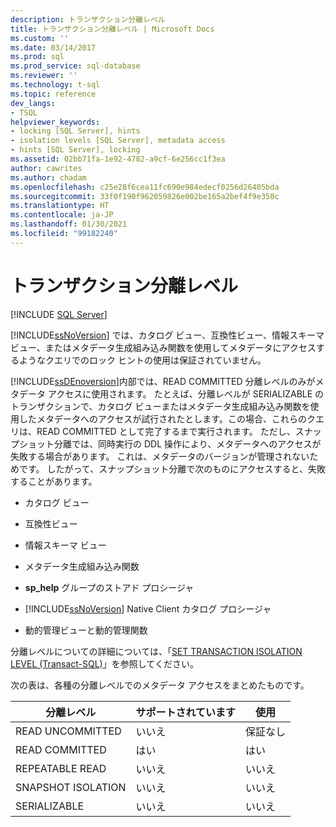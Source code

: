 ```yaml
---
description: トランザクション分離レベル
title: トランザクション分離レベル | Microsoft Docs
ms.custom: ''
ms.date: 03/14/2017
ms.prod: sql
ms.prod_service: sql-database
ms.reviewer: ''
ms.technology: t-sql
ms.topic: reference
dev_langs:
- TSQL
helpviewer_keywords:
- locking [SQL Server], hints
- isolation levels [SQL Server], metadata access
- hints [SQL Server], locking
ms.assetid: 02bb71fa-1e92-4782-a9cf-6e256cc1f3ea
author: cawrites
ms.author: chadam
ms.openlocfilehash: c25e28f6cea11fc690e984edecf0256d26405bda
ms.sourcegitcommit: 33f0f190f962059826e002be165a2bef4f9e350c
ms.translationtype: HT
ms.contentlocale: ja-JP
ms.lasthandoff: 01/30/2021
ms.locfileid: "99182240"
---
```

# <a name="transaction-isolation-levels"></a>トランザクション分離レベル
[!INCLUDE [SQL Server](../../includes/applies-to-version/sqlserver.md)]

  [!INCLUDE[ssNoVersion](../../includes/ssnoversion-md.md)] では、カタログ ビュー、互換性ビュー、情報スキーマ ビュー、またはメタデータ生成組み込み関数を使用してメタデータにアクセスするようなクエリでのロック ヒントの使用は保証されていません。  
  
 [!INCLUDE[ssDEnoversion](../../includes/ssdenoversion-md.md)]内部では、READ COMMITTED 分離レベルのみがメタデータ アクセスに使用されます。 たとえば、分離レベルが SERIALIZABLE のトランザクションで、カタログ ビューまたはメタデータ生成組み込み関数を使用したメタデータへのアクセスが試行されたとします。この場合、これらのクエリは、READ COMMITTED として完了するまで実行されます。 ただし、スナップショット分離では、同時実行の DDL 操作により、メタデータへのアクセスが失敗する場合があります。 これは、メタデータのバージョンが管理されないためです。 したがって、スナップショット分離で次のものにアクセスすると、失敗することがあります。  
  
-   カタログ ビュー  
  
-   互換性ビュー  
  
-   情報スキーマ ビュー  
  
-   メタデータ生成組み込み関数  
  
-   **sp_help** グループのストアド プロシージャ  
  
-   [!INCLUDE[ssNoVersion](../../includes/ssnoversion-md.md)] Native Client カタログ プロシージャ  
  
-   動的管理ビューと動的管理関数  
  
 分離レベルについての詳細については、「[SET TRANSACTION ISOLATION LEVEL &#40;Transact-SQL&#41;](../../t-sql/statements/set-transaction-isolation-level-transact-sql.md)」を参照してください。  
  
 次の表は、各種の分離レベルでのメタデータ アクセスをまとめたものです。  
  
|分離レベル|サポートされています|使用|  
|---------------------|---------------|-------------|  
|READ UNCOMMITTED|いいえ|保証なし|  
|READ COMMITTED|はい|はい|  
|REPEATABLE READ|いいえ|いいえ|  
|SNAPSHOT ISOLATION|いいえ|いいえ|  
|SERIALIZABLE|いいえ|いいえ|  
  
  

